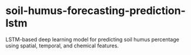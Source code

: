 # soil-humus-forecasting-prediction-lstm
LSTM-based deep learning model for predicting soil humus percentage using spatial, temporal, and chemical features.
